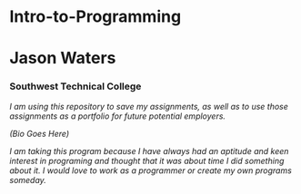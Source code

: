 # Intro-to-Programming
# Jason Waters
### Southwest Technical College

_I am using this repository to save my assignments, as well as to use those assignments as a portfolio for future potential employers._

*(Bio Goes Here)*

_I am taking this program because I have always had an aptitude and keen interest in programing and thought that it was about time I did something about it. 
I would love to work as a programmer or create my own programs someday._
